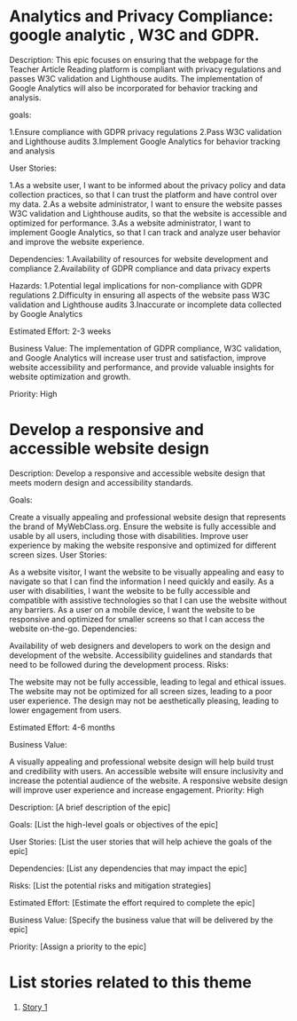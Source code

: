 # Analytics and Privacy Compliance: google analytic , W3C and  GDPR.

Description: This epic focuses on ensuring that the webpage for the Teacher Article Reading platform 
is compliant with privacy regulations and passes W3C validation and Lighthouse audits. The implementation
of Google Analytics will also be incorporated for behavior tracking and analysis.

goals:

1.Ensure compliance with GDPR privacy regulations
2.Pass W3C validation and Lighthouse audits
3.Implement Google Analytics for behavior tracking and analysis

User Stories:

1.As a website user, I want to be informed about the privacy policy and data collection practices, so that I can trust the platform and have control over my data.
2.As a website administrator, I want to ensure the website passes W3C validation and Lighthouse audits, so that the website is accessible and optimized for performance.
3.As a website administrator, I want to implement Google Analytics, so that I can track and analyze user behavior and improve the website experience.

Dependencies:
1.Availability of resources for website development and compliance
2.Availability of GDPR compliance and data privacy experts

Hazards:
1.Potential legal implications for non-compliance with GDPR regulations
2.Difficulty in ensuring all aspects of the website pass W3C validation and Lighthouse audits
3.Inaccurate or incomplete data collected by Google Analytics

Estimated Effort: 2-3 weeks

Business Value: The implementation of GDPR compliance, W3C validation, and Google Analytics will increase user 
trust and satisfaction, improve website accessibility and performance, and provide valuable insights for website
optimization and growth.

Priority: High

# Develop a responsive and accessible website design
Description: Develop a responsive and accessible website design that meets modern design and accessibility standards.

Goals:

Create a visually appealing and professional website design that represents the brand of MyWebClass.org.
Ensure the website is fully accessible and usable by all users, including those with disabilities.
Improve user experience by making the website responsive and optimized for different screen sizes.
User Stories:

As a website visitor, I want the website to be visually appealing and easy to navigate so that I can find the information I need quickly and easily.
As a user with disabilities, I want the website to be fully accessible and compatible with assistive technologies so that I can use the website without any barriers.
As a user on a mobile device, I want the website to be responsive and optimized for smaller screens so that I can access the website on-the-go.
Dependencies:

Availability of web designers and developers to work on the design and development of the website.
Accessibility guidelines and standards that need to be followed during the development process.
Risks:

The website may not be fully accessible, leading to legal and ethical issues.
The website may not be optimized for all screen sizes, leading to a poor user experience.
The design may not be aesthetically pleasing, leading to lower engagement from users.

Estimated Effort: 4-6 months

Business Value:

A visually appealing and professional website design will help build trust and credibility with users.
An accessible website will ensure inclusivity and increase the potential audience of the website.
A responsive website design will improve user experience and increase engagement.
Priority: High

Description: [A brief description of the epic]

Goals: [List the high-level goals or objectives of the epic]

User Stories: [List the user stories that will help achieve the goals of the epic]

Dependencies: [List any dependencies that may impact the epic]

Risks: [List the potential risks and mitigation strategies]

Estimated Effort: [Estimate the effort required to complete the epic]

Business Value: [Specify the business value that will be delivered by the epic]

Priority: [Assign a priority to the epic]

# List stories related to this theme
1. [Story 1](documentation/templates/theme/initiatives/epics/stories/story_template.md)